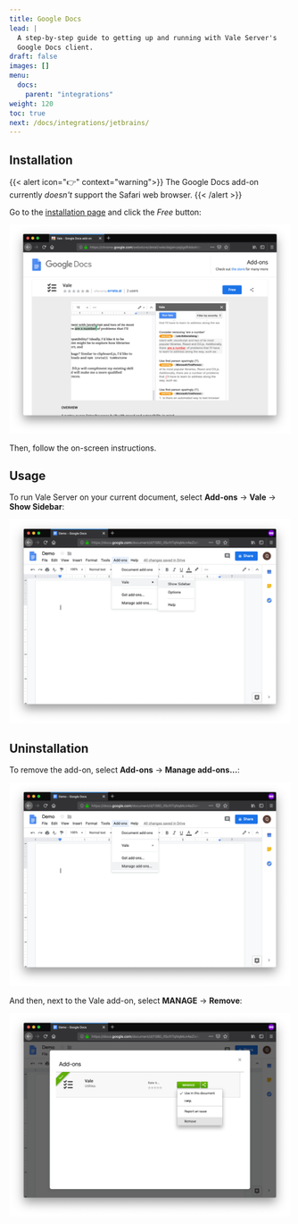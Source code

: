 ```yaml
---
title: Google Docs
lead: |
  A step-by-step guide to getting up and running with Vale Server's
  Google Docs client.
draft: false
images: []
menu:
  docs:
    parent: "integrations"
weight: 120
toc: true
next: /docs/integrations/jetbrains/
---
```


## Installation

{{< alert icon="👉" context="warning">}}
The Google Docs add-on currently *doesn't* support the Safari web browser.
{{< /alert >}}

Go to the [installation page](https://workspace.google.com/marketplace/app/vale/977109187872?hl=en) and click the *Free* button:

![](img/free.png)

Then, follow the on-screen instructions.

## Usage

<!-- vale Base.SpellCheck = NO -->

To run Vale Server on your current document, select
**Add-ons** &rarr; **Vale** &rarr; **Show Sidebar**:

![](img/menu.png)

## Uninstallation

To remove the add-on, select **Add-ons** &rarr; **Manage add-ons...**:

<!-- vale Base.SpellCheck = YES -->

![](img/manage.png)

And then, next to the Vale add-on, select **MANAGE** &rarr; **Remove**:

![](img/remove.png)
